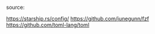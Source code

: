 source:

https://starship.rs/config/
https://github.com/junegunn/fzf
https://github.com/toml-lang/toml


